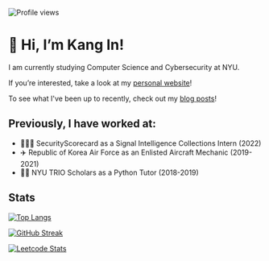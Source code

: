![Profile views](https://gpvc.arturio.dev/kip218)
# 👋 Hi, I’m Kang In!

I am currently studying Computer Science and Cybersecurity at NYU.

If you’re interested, take a look at my [personal website](https://kangin.me)!

To see what I've been up to recently, check out my [blog posts](https://kangin.me/blog/)!

## Previously, I have worked at:
- 👨🏼‍💻 SecurityScorecard as a Signal Intelligence Collections Intern (2022)
- ✈️ Republic of Korea Air Force as an Enlisted Aircraft Mechanic (2019-2021)
- 👨‍🏫 NYU TRIO Scholars as a Python Tutor (2018-2019)

## Stats

[![Top Langs](https://github-readme-stats.vercel.app/api/top-langs/?username=kip218&layout=compact&theme=dark&exclude_repo=Intro-to-Game-Programming-CS3113)](https://github.com/anuraghazra/github-readme-stats)

[![GitHub Streak](http://github-readme-streak-stats.herokuapp.com?user=kip218&theme=dark)](https://git.io/streak-stats)

[![Leetcode Stats](https://leetcard.jacoblin.cool/kip218)](https://leetcode.com/kip218)

<!-- ![GitHub Activity Graph](https://activity-graph.herokuapp.com/graph?username=kip218) -->
